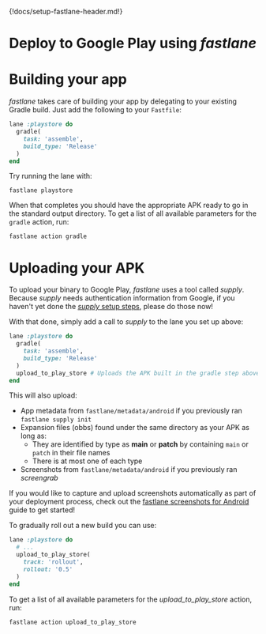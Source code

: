 {!docs/setup-fastlane-header.md!}

# Deploy to Google Play using _fastlane_

# Building your app

_fastlane_ takes care of building your app by delegating to your existing Gradle build. Just add the following to your `Fastfile`:

```ruby
lane :playstore do
  gradle(
    task: 'assemble',
    build_type: 'Release'
  )
end
```

Try running the lane with:

```no-highlight
fastlane playstore
```

When that completes you should have the appropriate APK ready to go in the standard output directory. To get a list of all available parameters for the `gradle` action, run:

```no-highlight
fastlane action gradle
```

# Uploading your APK

To upload your binary to Google Play, _fastlane_ uses a tool called _supply_. Because _supply_ needs authentication information from Google, if you haven't yet done the [_supply_ setup steps](setup.md), please do those now!

With that done, simply add a call to _supply_ to the lane you set up above:

```ruby
lane :playstore do
  gradle(
    task: 'assemble',
    build_type: 'Release'
  )
  upload_to_play_store # Uploads the APK built in the gradle step above
end
```

This will also upload:

- App metadata from `fastlane/metadata/android` if you previously ran `fastlane supply init`
- Expansion files (obbs) found under the same directory as your APK as long as:
  - They are identified by type as **main** or **patch** by containing `main` or `patch` in their file names
  - There is at most one of each type
- Screenshots from `fastlane/metadata/android` if you previously ran _screengrab_

If you would like to capture and upload screenshots automatically as part of your deployment process, check out the [fastlane screenshots for Android](screenshots.md) guide to get started!

To gradually roll out a new build you can use:

```ruby
lane :playstore do
  # ...
  upload_to_play_store(
  	track: 'rollout',
  	rollout: '0.5'
  )
end
```

To get a list of all available parameters for the _upload_to_play_store_ action, run:

```no-highlight
fastlane action upload_to_play_store
```

